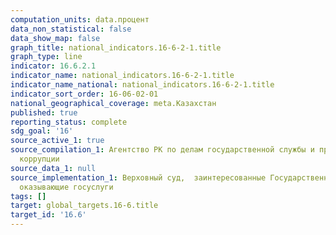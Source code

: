 ```yaml
---
computation_units: data.процент
data_non_statistical: false
data_show_map: false
graph_title: national_indicators.16-6-2-1.title
graph_type: line
indicator: 16.6.2.1
indicator_name: national_indicators.16-6-2-1.title
indicator_name_national: national_indicators.16-6-2-1.title
indicator_sort_order: 16-06-02-01
national_geographical_coverage: meta.Казахстан
published: true
reporting_status: complete
sdg_goal: '16'
source_active_1: true
source_compilation_1: Агентство РК по делам государственной службы и противодействию
  коррупции
source_data_1: null
source_implementation_1: Верховный суд,  заинтересованные Государственные органы,
  оказывающие госуслуги
tags: []
target: global_targets.16-6.title
target_id: '16.6'
---
```

